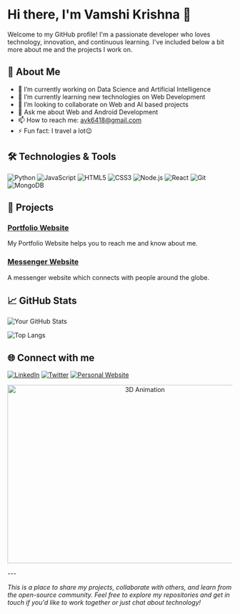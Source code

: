 # Hi there, I'm Vamshi Krishna 👋

Welcome to my GitHub profile! I'm a passionate developer who loves technology, innovation, and continuous learning. I've included below a bit more about me and the projects I work on.

## 🚀 About Me

- 🔭 I’m currently working on Data Science and Artificial Intelligence
- 🌱 I’m currently learning new technologies on Web Development
- 👯 I’m looking to collaborate on Web and AI based projects
- 💬 Ask me about Web and Android Development
- 📫 How to reach me: avk6418@gmail.com
- ⚡ Fun fact: I travel a lot😉

## 🛠️ Technologies & Tools

![Python](https://img.shields.io/badge/-Python-333?style=flat&logo=python)
![JavaScript](https://img.shields.io/badge/-JavaScript-333?style=flat&logo=javascript)
![HTML5](https://img.shields.io/badge/-HTML5-333?style=flat&logo=html5)
![CSS3](https://img.shields.io/badge/-CSS3-333?style=flat&logo=css3)
![Node.js](https://img.shields.io/badge/-Node.js-333?style=flat&logo=node.js)
![React](https://img.shields.io/badge/-React-333?style=flat&logo=react)
![Git](https://img.shields.io/badge/-Git-333?style=flat&logo=git)
![MongoDB](https://img.shields.io/badge/-MongoDB-333?style=flat&logo=mongodb)

## 🔧 Projects

### [Portfolio Website](https://my-portfolio-w6yf.onrender.com/)
My Portfolio Website helps you to reach me and know about me.

### [Messenger Website](https://nuntius-website.onrender.com/)
A messenger website which connects with people around the globe.

## 📈 GitHub Stats

![Your GitHub Stats](https://github-readme-stats.vercel.app/api?username=vamshi1905&show_icons=true&theme=radical)

![Top Langs](https://github-readme-stats.vercel.app/api/top-langs/?username=vamshi1905&layout=compact&theme=radical)

## 🌐 Connect with me

[![LinkedIn](https://img.shields.io/badge/-LinkedIn-0077B5?style=flat&logo=linkedin)](https://www.linkedin.com/in/vamshi-krishna-akula/)
[![Twitter](https://img.shields.io/badge/-Twitter-1DA1F2?style=flat&logo=twitter&logoColor=white)](https://twitter.com/vamshi1905)
[![Personal Website](https://img.shields.io/badge/-Website-000000?style=flat&logo=wordpress)](https://my-portfolio-w6yf.onrender.com/)

<p align="center">
  <img src="https://raw.githubusercontent.com/vamshi1905/YOUR_REPO/main/path/to/your-animated-image.svg" width="600" height="400" alt="3D Animation">
</p>
---

*This is a place to share my projects, collaborate with others, and learn from the open-source community. Feel free to explore my repositories and get in touch if you'd like to work together or just chat about technology!*


<!---
vamshi1905/vamshi1905 is a ✨ special ✨ repository because its `README.md` (this file) appears on your GitHub profile.
You can click the Preview link to take a look at your changes.
--->

